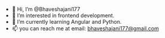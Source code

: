 - 👋 Hi, I’m @Bhaveshajani177
- 👀 I’m interested in frontend development.
- 🌱 I’m currently learning Angular and Python.
- 📫 you can reach me at email: bhaveshajani177@gmail.com

<!---
Bhaveshajani177/Bhaveshajani177 is a ✨ special ✨ repository because its `README.md` (this file) appears on your GitHub profile.
You can click the Preview link to take a look at your changes.
--->

